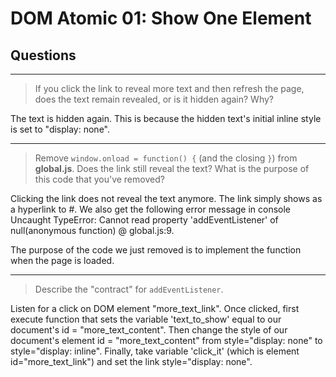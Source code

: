 # DOM Atomic 01: Show One Element

## Questions

---

> If you click the link to reveal more text and then refresh the page, does the text remain revealed, or is it hidden again? Why?

The text is hidden again.  This is because the hidden text's initial inline style is set to "display: none".

---

> Remove `window.onload = function() {` (and the closing `}`) from **global.js**. Does the link still reveal the text? What is the purpose of this code that you've removed?
 
Clicking the link does not reveal the text anymore.  The link simply shows as a hyperlink to #.  We also get the following error message in console Uncaught TypeError: Cannot read property 'addEventListener' of null(anonymous function) @ global.js:9.

The purpose of the code we just removed is to implement the function when the page is loaded.

---

> Describe the "contract" for `addEventListener`.

Listen for a click on DOM element "more_text_link".  Once clicked, first execute function that sets the variable 'text_to_show' equal to our document's id = "more_text_content". Then change the style of our document's element id = "more_text_content" from style="display: none" to style="display: inline".  Finally, take variable 'click_it' (which is element id="more_text_link") and set the link style="display: none".